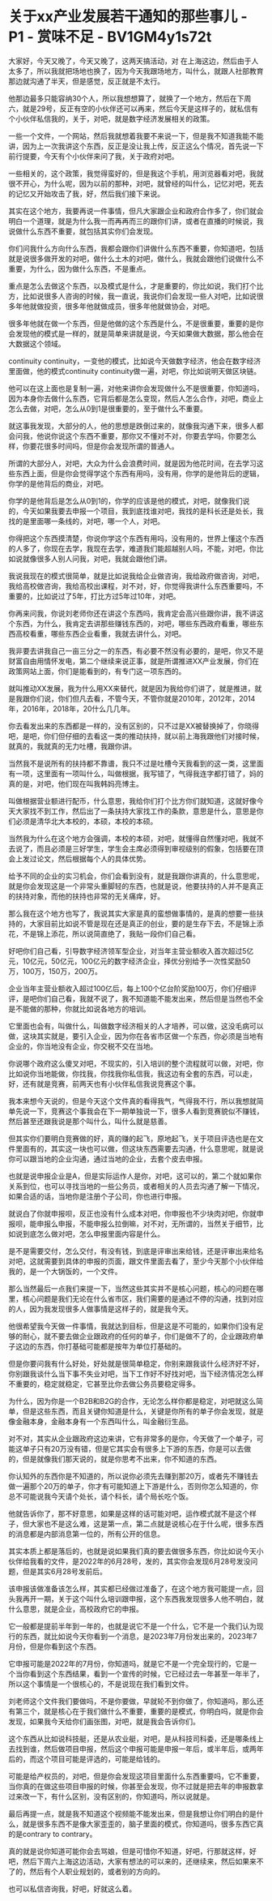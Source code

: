# 关于xx产业发展若干通知的那些事儿 - P1 - 赏味不足 - BV1GM4y1s72t

大家好，今天又晚了，今天又晚了，这两天搞活动，对 在上海这边，然后由于人太多了，所以我就把场地也换了，因为今天我跟场地方，叫什么，就跟人社部教育那边就沟通了半天，但是感觉，反正就是不太行。

他那边最多只能容纳30个人，所以我想想算了，就换了一个地方，然后在下周六，就是29号，反正有空的小伙伴还可以再来，然后今天是这样子的，就私信有个小伙伴私信我的，关于，对吧，就是数字经济发展相关的政策。

一些一个文件，一个网站，然后我就想着我要不来说一下，但是我不知道我能不能讲，因为上一次我讲这个东西，反正是没让我上传，反正这么个情况，首先说一下前行提要，今天有个小伙伴来问了我，关于政府对吧。

一些相关的，这个政策，我觉得蛮好的，但是我这个手机，用浏览器看对吧，我就很不开心，为什么呢，因为以前的那种，对吧，就曾经的叫什么，记忆对吧，死去的记忆又开始攻击了我，好，然后我们接下来说。

其实在这个地方，我要再说一件事情，但凡大家跟企业和政府合作多了，你们就会明白一个道理，就是为什么我一而再再而三的跟你们讲，或者在直播的时候说，我说做什么东西不重要，就包括其实你们会发现。

你们问我什么方向什么东西，我都会跟你们讲做什么东西不重要，你知道吧，包括就是说很多做开发的对吧，做什么土木的对吧，做什么，我就会跟他们说做什么不重要，为什么，因为做什么东西，不是重点。

重点是怎么去做这个东西，以及模式是什么，才是重要的，你比如说，我们打个比方，比如说很多人咨询的时候，我一直说，我说你们会发现一些人对吧，比如说很多年他就做投资，很多年他就做成员，很多年他就做协会，对吧。

很多年他就在做一个东西，但是他做的这个东西是什么，不是很重要，重要的是你会发现他的模式是一样的，就是简单来讲就是说，今天如果做大数据，那么他会在大数据这个领域。

continuity continuity，一变他的模式，比如说今天做数字经济，他会在数字经济里面做，他的模式continuity continuity做一遍，对吧，你比如说明天做区块链。

他可以在这上面也是复制一遍，对他来讲你会发现做什么不是很重要，你知道吗，因为本身你去做什么东西，它背后都是怎么变现，然后人怎么合作，对吧，商业上怎么去做，对吧，怎么从0到1是很重要的，至于做什么不重要。

就这事我发现，大部分的人，他的思想是跌倒过来的，就像我沟通下来，很多人都会问我，他说你说这个东西不重要，那你又不懂对不对，你要去学吗，你要怎么样，你要花很多时间吗，但是你会发现所谓的普通人。

所谓的大部分人，对吧，大众为什么会浪费时间，就是因为他花时间，在去学习这些东西上面，但是你会觉得学这个东西有用吗，没有用，你学的是他背后的逻辑，你学的是他背后的商业，对吧。

你学的是他背后是怎么从0到1的，你学的应该是他的模式，对吧，就像我们说的，今天如果我要去申报一个项目，我到底找谁对吧，我找的是科长还是处长，我找的是里面哪一条线的，对吧，哪一个人，对吧。

你得把这个东西摸清楚，你说你学这个东西有用吗，没有用的，世界上懂这个东西的人多了，你现在去学，我现在去学，难道我们能超越别人吗，不能，对吧，你比如说就像很多人别人问我，对吧，我就会跟他们讲。

我说我现在的模式很简单，就是比如说我给企业做咨询，我给政府做咨询，对吧，我给高校做咨询，我给高校出课程，对不对，好，你觉得我讲什么东西重要吗，不重要的，比如说过了5年，打比方过5年过10年，对吧。

你再来问我，你说刘老师你还在讲这个东西吗，我肯定会高兴些跟你讲，我不讲这个东西，为什么，我肯定去讲那些赚钱东西的，对吧，哪些东西政府看重，哪些东西高校看重，哪些东西企业看重，我就去讲什么，对吧。

我非要去讲我自己一亩三分之一的东西，有必要不然没有必要的，是吧，你又不是财富自由用情怀发电，第二个继续来说正事，就是所谓推进XX产业发展，你们在政策网站上面，你们是能看到的，有专门这一项东西的。

就叫推动XX发展，我为什么用XX来替代，就是因为我给你们讲了，就是推进，就是我跟你们说，你们但凡去看，不管今天，不管你就是2010年，2012年，2014年，2016年，2018年，20什么几几年。

你去看发出来的东西都是一样的，没有区别的，只不过是XX被替换掉了，你晓得吧，是吧，你们但仔细的去看这一类的推动扶持，就以前上海我跟他们对接时候，就真的，我就真的无力吐槽，我跟你讲。

当然我不是说所有的扶持都不靠谱，我只不过是吐槽今天我看到的这一类，这里面有一项，这里面有一项叫什么，叫做根据，我写错了，气得我连字都打错了，妈的真的是，对吧，他们现在叫我韩妈亮博主。

叫做根据营业额进行配币，什么意思，我给你们打个比方你们就知道，这就好像今天大家找不到工作，然后出了一条扶持大家找工作的条款，意思是什么，意思是你们必须是清华北大本校的，本硕，本校的本硕。

当然我为什么在这个地方会强调，本校的本硕，对吧，就懂得自然懂对吧，我就不去说了，而且必须是三好学生，学生会主席必须得到审视级别的假象，包括要在顶会上发过论文，然后根据每个人的具体优势。

给予不同的企业的实习机会，你们会看到没有，就是我跟你讲真的，什么意思呢，就是你会发现这是一个非常头重脚轻的东西，也就是说，他要扶持的人并不是真正的扶持对象，而他的扶持也非常的无关痛痒，好。

那么我在这个地方也写了，我说其实大家是真的蛮想做事情的，是真的想要一些扶持的，大家目前比如说不管是现在还是真正的创业，要的是生存下去，不是锦上添花，不是锦上添花，所以说简直绝了，我贴一段你们自己看。

好吧你们自己看，引导数字经济领军型企业，对当年主营业额收入首次超过5亿元，10亿元，50亿元，100亿元的数字经济企业，择优分别给予一次性奖励50万，100万，150万，200万。

企业当年主营业额收入超过100亿后，每上100个亿台阶奖励100万，你们仔细评评，是吧你们自己看，我就不说了，我不知道能不能发出来，然后但是当然也不全是不能做的那种，你就比如说各地方的培训。

它里面也会有，叫做什么，叫做数字经济相关的人才培养，可以做，这没毛病可以做，这块其实就是，要引入企业，因为你在各省市区做一个东西，你必须是当地有企业的，你当地没有企业，你交税不交在当地。

你说哪个政府这么傻叉对吧，不现实的，引入培训的整个流程就可以做，对吧，你比如说你当地能做，你找我，你找我你私信我，我这边有全套的东西，可以走，好，还有就是竞赛，前两天也有小伙伴私信我说竞赛这个事。

我本来想今天说的，但是今天这个文件真的看得我气，气得我不行，所以我想就简单先说一下，竞赛这个事我会在下一期单独说一下，很多人看到竞赛貌似不赚钱，然后甚至还跟我说是那个叫什么，叫什么就是慈善。

但其实你们要明白竞赛做的好，真的赚的起飞，原地起飞，关于项目评选也是在文件里面有的，其实这一块也可以做，但这块东西需要去沟通，什么意思呢，就是说你可以跟当地的企业沟通，通过当地的企业，去套个皮去申报。

也就是说申报企业是A，但是实际运作人是你，对吧，这可以的，第二个就如果你关系到位，也可以寻找当地的一些公务员，或者相关的人员去沟通了解一下情况，如果合适的话，当地你是注册个子公司，你也进行申报。

就说白了你就申报呗，反正也没有什么成本对吧，你申报也不少块肉对吧，你就申报呗，能申报么申报，不能申报么拉倒嘛，对不对，无所谓的，当然关于细节，比如说到底怎么做对吧，怎么申报里面内容是什么。

是不是需要交付，怎么交付，有没有钱，到底是评审出来给钱，还是评审出来给名对吧，这就需要到具体的申报的页面，跟文件里面去看了，至少今天那个小伙伴给我的，是一个大锅饭的，一个文件。

那么当然最后一点我们来提一下，当然这些其实并不是核心问题，核心的问题在哪里，核心问题是我们无论在什么省市区，我们需要的是通过不停的沟通，找到对应的人，因为我发现很多人做事情是这样子的，就是我今天。

他很希望我今天做一件事情，我就达到目标，但是这是不可能的，如果你们没有足够的耐心，就不要去做企业跟政府的任何的单子，你们是做不了的，企业跟政府单子这边的东西，你打基础可能都是按年为单位打基础的。

但是你要问我有什么好处，好处就是很简单稳定，你别来跟我谈什么经济好不好，你别跟我谈什么当下事不失业对吧，当下工作好不好找对吧，当下经济情况怎么样不重要的，稳定就稳定，它甚至比你去做公务员要稳定得多。

为什么，因为你是一个B2B和B2G的合作，无论怎么样你都是稳定，对吧就这么简单，但是这些东西，而且关键你知道是什么，关键是你所有的单子你会发现，就是像金融本身，金融本身有一个东西叫什么，叫金融衍生品。

对不对，其实从企业跟政府这边来讲，它有非常多的是你，今天做了一个单子，可能这单子只有20万没有错，但是它其实会有很多上下游的东西，你是可以去做的，但是就像我们那天说的，就是你思考不出来，你不知道的东西。

你认知外的东西你是不知道的，所以说你必须先去赚到那20万，或者先不赚钱去做一遍那个20万的单子，你才有可能知道上下游是什么，否则你怎么知道的，你总不可能说我今天请个处长，请个科长，请个局长吃个饭。

他就告诉你了，那不好意思，如果是这样的话可能对吧，运作模式就不是这个样子，但大家也不是这么难，这是第一点，第二点就是说核心在于什么呢，很多东西的消息都是内部消息第一位的，所有公开的信息。

其实本质上都是落后的，也就是说如果我们真的要去做很多东西，你比如说今天小伙伴给我看的文件，是2022年的6月28号，发的，其实你会发现6月28号发没问题，但是其实6月28号发前后。

该申报该做准备该怎么样，其实都已经做过准备了，在这个地方我可能提一点，回头我再开一期，关于这个叫什么培训跟申报，这个东西我发现很多人他不明白，就什么意思，就是企业，高校政府它的申报。

它一般都是提前半年到一年的，也就是说它不是一个什么，它不是一个我们认为现行的东西，就比如说今天你看到一个消息，是2023年7月份发出来的，2023年7月份，但是你看到这个东西。

它申报可能是2022年的7月份，你知道吗，就是它不是一个完全现行的，它是一个当你看到这个东西结果，看到一个宣传的时候，它已经过去一年甚至一年半了，所以这个事情是一个很核心的，不是说现在我们看到文件。

刘老师这个文件我们要做吗，不是你要做，早就轮不到你做了，你知道吗，那么还有第三个，就是核心在于我们做什么不重要，重要的是模式，你明白吗，就是你会发现，如果我今天给你们画张图，对吧，就是我会告诉你们。

这个东西从比如说科技艇，还是从农业艇，对吧，是从科技司科委，还是哪条线上去找到谁，然后做项目申报，然后这个申报可能是申报一年后，或半年后，或两年后的，而这个项目可能是评选的，可能是给钱的。

可能是给产权员的，对吧，但是你会发现这项目里面什么东西重要吗，它不重要，当你真的在做这些项目申报的时候，你甚至会发现，你不过就是把去年的申报数拿过来改一下，有什么区别，没有区别的，你知道吗，所以说就是。

最后再提一点，就是我不知道这个视频能不能发出来，但是我想让你们明白的是什么，就是很多东西不是像大家歪歪的，脑子里面的模式，你知道吗，很多东西它真的是contrary to contrary。

真的就是说你知道可能你会去骂娘，但是可惜你不知道，好吧，行那就这样，好吧，然后下周六上海这边活动，大家有想法的可以来的，还继续来，然后如果来不了的，然后有个人职业规划的，或者别的方向的。

也可以私信咨询我，好吧，好就这么着。